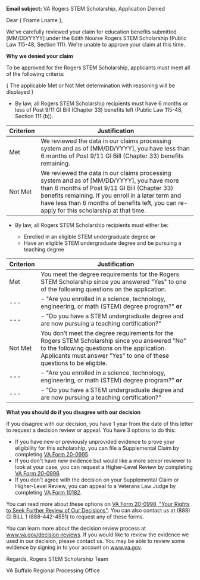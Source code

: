 **Email subject:** VA Rogers STEM Scholarship, Application Denied

Dear { Fname Lname },

We've carefully reviewed your claim for education benefits submitted [MM/DD/YYYY] under the Edith Nourse Rogers STEM Scholarship (Public Law 115-48, Section 111). We're unable to approve your claim at this time.

**Why we denied your claim**

To be approved for the Rogers STEM Scholarship, applicants must meet all of the following criteria:

{ The applicable Met or Not Met determination with reasoning will be displayed }

- By law, all Rogers STEM Scholarship recipients must have 6 months or less of Post 9/11 GI Bill (Chapter 33) benefits left (Public Law 115-48, Section 111 (b)).

| Criterion | Justification |
| --- | --- |
| Met |We reviewed the data in our claims processing system and as of [MM/DD/YYYY], you have less than 6 months of Post 9/11 GI Bill (Chapter 33) benefits remaining. |
| Not Met | We reviewed the data in our claims processing system and as of [MM/DD/YYYY], you have more than 6 months of Post 9/11 GI Bill (Chapter 33) benefits remaining. If you enroll in a later term and have less than 6 months of benefits left, you can re-apply for this scholarship at that time. |



- By law, all Rogers STEM Scholarship recipients must either be:

   - Enrolled in an eligible STEM undergraduate degree **or**
   - Have an eligible STEM undergraduate degree and be pursuing a teaching degree
 
| Criterion | Justification |
| --- | --- |
| Met |  You meet the degree requirements for the Rogers STEM Scholarship since you answered "Yes" to one of the following questions on the application. |
| --- |  - "Are you enrolled in a science, technology, engineering, or math (STEM) degree program?" **or**|                 
| --- |  - "Do you have a STEM undergraduate degree and are now pursuing a teaching certification?" |
| Not Met | You don’t meet the degree requirements for the Rogers STEM Scholarship since you answered "No" to the following questions on the application. Applicants must answer "Yes" to one of these questions to be eligible. |
| --- |  - "Are you enrolled in a science, technology, engineering, or math (STEM) degree program?" **or**|                  
| --- |  - "Do you have a STEM undergraduate degree and are now pursuing a teaching certification?" |
                   
       
**What you should do if you disagree with our decision**

If you disagree with our decision, you have 1 year from the date of this letter to request a decision review or appeal.  You have 3 options to do this:

- If you have new or previously unprovided evidence to prove your eligibility for this scholarship, you can file a Supplemental Claim by completing [VA Form 20-0995](https://www.va.gov/find-forms/about-form-20-0995/).
- If you don't have new evidence but would like a more senior reviewer to look at your case, you can request a Higher-Level Review by completing [VA Form 20-0996](https://www.va.gov/find-forms/about-form-20-0996/).
- If you don't agree with the decision on your Supplemental Claim or Higher-Level Review, you can appeal to a Veterans Law Judge by completing [VA Form 10182](https://www.va.gov/find-forms/about-form-10182/).

You can read more about these options on [VA Form 20-0998, "Your Rights to Seek Further Review of Our Decisions"](https://www.va.gov/find-forms/about-form-20-0998/).  You can also contact us at (888) GI BILL 1 (888-442-4551) to request any of these forms.

You can learn more about the decision review process at www.va.gov/decision-reviews.  If you would like to review the evidence we used in our decision, please contact us.  You may be able to review some evidence by signing in to your account on www.va.gov.

Regards,
Rogers STEM Scholarship Team

VA Buffalo Regional Processing Office

